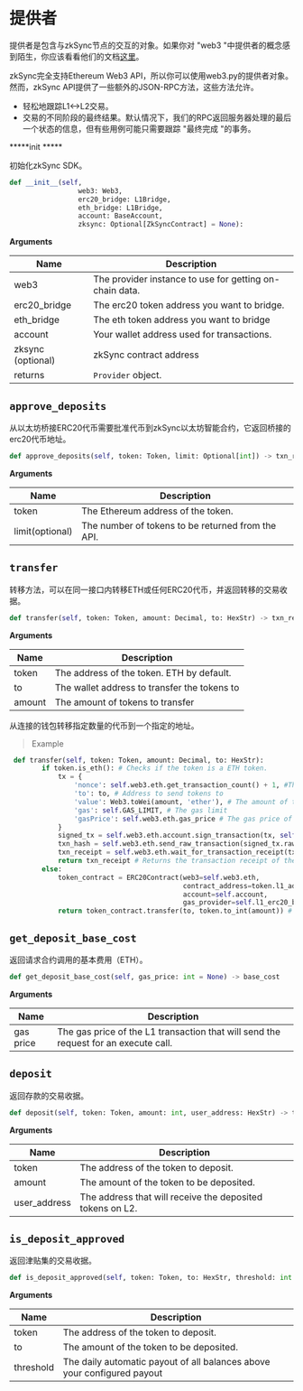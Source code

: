 # 提供者

提供者是包含与zkSync节点的交互的对象。如果你对 "web3 "中提供者的概念感到陌生，你应该看看他们的文档[这里](https://web3py.readthedocs.io/en/v5/providers.html?highlight=providers)。

zkSync完全支持Ethereum Web3 API，所以你可以使用web3.py的提供者对象。然而，zkSync API提供了一些额外的JSON-RPC方法，这些方法允许。

- 轻松地跟踪L1<->L2交易。
- 交易的不同阶段的最终结果。默认情况下，我们的RPC返回服务器处理的最后一个状态的信息，但有些用例可能只需要跟踪 "最终完成 "的事务。

****\*init *****

初始化zkSync SDK。

```py
def __init__(self,
                 web3: Web3,
                 erc20_bridge: L1Bridge,
                 eth_bridge: L1Bridge,
                 account: BaseAccount,
                 zksync: Optional[ZkSyncContract] = None):
```

**Arguments**

| Name              | Description                                             |
| ----------------- | ------------------------------------------------------- |
| web3              | The provider instance to use for getting on-chain data. |
| erc20_bridge      | The erc20 token address you want to bridge.             |
| eth_bridge        | The eth token address you want to bridge                |
| account           | Your wallet address used for transactions.              |
| zksync (optional) | zkSync contract address                                 |
| returns           | `Provider` object.                                      |

## `approve_deposits`

从以太坊桥接ERC20代币需要批准代币到zkSync以太坊智能合约，它返回桥接的erc20代币地址。

```py
def approve_deposits(self, token: Token, limit: Optional[int]) -> txn_receipt
```

**Arguments**

| Name            | Description                                       |
| --------------- | ------------------------------------------------- |
| token           | The Ethereum address of the token.                |
| limit(optional) | The number of tokens to be returned from the API. |

## `transfer`

转移方法，可以在同一接口内转移ETH或任何ERC20代币，并返回转移的交易收据。

```py
def transfer(self, token: Token, amount: Decimal, to: HexStr) -> txn_receipt
```

**Arguments**

| Name   | Description                                  |
| ------ | -------------------------------------------- |
| token  | The address of the token. ETH by default.    |
| to     | The wallet address to transfer the tokens to |
| amount | The amount of tokens to transfer             |

从连接的钱包转移指定数量的代币到一个指定的地址。

> Example

```py
 def transfer(self, token: Token, amount: Decimal, to: HexStr):
        if token.is_eth(): # Checks if the token is a ETH token.
            tx = {
                'nonce': self.web3.eth.get_transaction_count() + 1, #The nonce of the transaction.
                'to': to, # Address to send tokens to
                'value': Web3.toWei(amount, 'ether'), # The amount of the token sent, converted to Wei.
                'gas': self.GAS_LIMIT, # The gas limit
                'gasPrice': self.web3.eth.gas_price # The gas price of the transaction.
            }
            signed_tx = self.web3.eth.account.sign_transaction(tx, self.account)
            txn_hash = self.web3.eth.send_raw_transaction(signed_tx.rawTransaction)
            txn_receipt = self.web3.eth.wait_for_transaction_receipt(txn_hash)
            return txn_receipt # Returns the transaction receipt of the transfer.
        else:
            token_contract = ERC20Contract(web3=self.web3.eth,
                                           contract_address=token.l1_address,
                                           account=self.account,
                                           gas_provider=self.l1_erc20_bridge.gas_provider)
            return token_contract.transfer(to, token.to_int(amount)) # Returns the transaction receipt of the transfer.
```

## `get_deposit_base_cost`

返回请求合约调用的基本费用（ETH）。

```py
def get_deposit_base_cost(self, gas_price: int = None) -> base_cost
```

**Arguments**

| Name      | Description                                                                         |
| --------- | ----------------------------------------------------------------------------------- |
| gas price | The gas price of the L1 transaction that will send the request for an execute call. |

## `deposit`

返回存款的交易收据。

```py
def deposit(self, token: Token, amount: int, user_address: HexStr) -> txn_receipt
```

**Arguments**

| Name         | Description                                               |
| ------------ | --------------------------------------------------------- |
| token        | The address of the token to deposit.                      |
| amount       | The amount of the token to be deposited.                  |
| user_address | The address that will receive the deposited tokens on L2. |

## `is_deposit_approved`

返回津贴集的交易收据。

```py
def is_deposit_approved(self, token: Token, to: HexStr, threshold: int = DEFAULT_THRESHOLD) -> txn_receipt
```

**Arguments**

| Name      | Description                                                             |
| --------- | ----------------------------------------------------------------------- |
| token     | The address of the token to deposit.                                    |
| to        | The amount of the token to be deposited.                                |
| threshold | The daily automatic payout of all balances above your configured payout |
